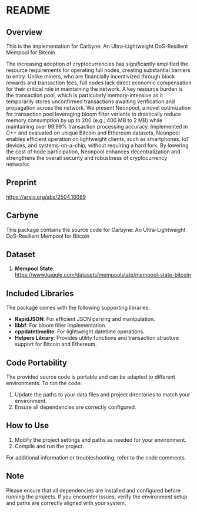 # README

## Overview
This is the implementation for Carbyne: An Ultra-Lightweight DoS-Resilient Mempool for Bitcoin

The increasing adoption of cryptocurrencies has significantly amplified the resource requirements for operating full nodes, creating substantial barriers to entry. Unlike miners, who are financially incentivized through block rewards and transaction fees, full nodes lack direct economic compensation for their critical role in maintaining the network. A key resource burden is the transaction pool, which is particularly memory-intensive as it temporarily stores unconfirmed transactions awaiting verification and propagation across the network. We present Neonpool, a novel optimization for transaction pool leveraging bloom filter variants to drastically reduce memory consumption by up to 200 (e.g., 400 MB to 2 MB) while maintaining over 99.99% transaction processing accuracy. Implemented in C++ and evaluated on unique Bitcoin and Ethereum datasets, Neonpool enables efficient operation on lightweight clients, such as smartphones, IoT devices, and systems-on-a-chip, without requiring a hard fork. By lowering the cost of node participation, Neonpool enhances decentralization and strengthens the overall security and robustness of cryptocurrency networks.
 
## Preprint
https://arxiv.org/abs/2504.16089

## Carbyne
This package contains the source code for Carbyne: An Ultra-Lightweight DoS-Resilient Mempool for Bitcoin

## Dataset
1. **Mempool State**: https://www.kaggle.com/datasets/mempoolstate/mempool-state-bitcoin

## Included Libraries

The package comes with the following supporting libraries:
- **RapidJSON**: For efficient JSON parsing and manipulation.
- **libbf**: For bloom filter implementation.
- **cppdatetimelite**: For lightweight datetime operations.
- **Helpers Library**: Provides utility functions and transaction structure support for Bitcoin and Ethereum.

## Code Portability

The provided source code is portable and can be adapted to different environments. To run the code:
1. Update the paths to your data files and project directories to match your environment.
2. Ensure all dependencies are correctly configured.

## How to Use

1. Modify the project settings and paths as needed for your environment.
2. Compile and run the project.

For additional information or troubleshooting, refer to the code comments.

## Note

Please ensure that all dependencies are installed and configured before running the projects. If you encounter issues, verify the environment setup and paths are correctly aligned with your system.
